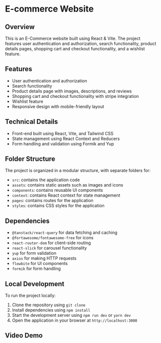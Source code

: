 # E-commerce Website

## Overview

This is an E-Commerce website built using React & Vite. The project features user authentication and authorization, search functionality, product details pages, shopping cart and checkout functionality, and a wishlist feature.

## Features

-   User authentication and authorization
-   Search functionality
-   Product details page with images, descriptions, and reviews
-   Shopping cart and checkout functionality with stripe integration
-   Wishlist feature
-   Responsive design with mobile-friendly layout

## Technical Details

-   Front-end built using React, Vite, and Tailwind CSS
-   State management using React Context and Reducers
-   Form handling and validation using Formik and Yup

## Folder Structure

The project is organized in a modular structure, with separate folders for:

-   `src`: contains the application code
-   `assets`: contains static assets such as images and icons
-   `components`: contains reusable UI components
-   `context`: contains React context for state management
-   `pages`: contains routes for the application
-   `styles`: contains CSS styles for the application

## Dependencies

-   `@tanstack/react-query` for data fetching and caching
-   `@fortawesome/fontawesome-free` for icons
-   `react-router-dom` for client-side routing
-   `react-slick` for carousel functionality
-   `yup` for form validation
-   `axios` for making HTTP requests
-   `flowbite` for UI components
-   `formik` for form handling

## Local Development

To run the project locally:

1. Clone the repository using `git clone`
2. Install dependencies using `npm install`
3. Start the development server using `npm run dev` or `yarn dev`
4. Open the application in your browser at `http://localhost:3000`

## Video Demo
